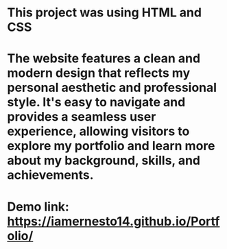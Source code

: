 # This project was using HTML and CSS
# The website features a clean and modern design that reflects my personal aesthetic and professional style. It's easy to navigate and provides a seamless user experience, allowing visitors to explore my portfolio and learn more about my background, skills, and achievements. 
# Demo link: https://iamernesto14.github.io/Portfolio/
